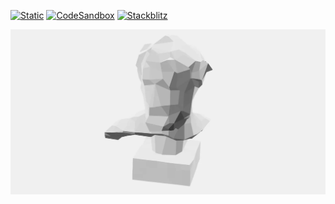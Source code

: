 [![Static](https://img.shields.io/badge/demo-%23646CFF.svg?logo=html5&logoColor=white)](https://pmndrs.github.io/examples/progressive-loading-states-with-suspense)
[![CodeSandbox](https://img.shields.io/badge/codesandbox-040404?logo=codesandbox&logoColor=DBDBDB)](https://codesandbox.io/s/github/pmndrs/examples/tree/main/demos/progressive-loading-states-with-suspense)
[![Stackblitz](https://img.shields.io/badge/stackblitz-fff?logo=Stackblitz&logoColor=1389FD)](https://stackblitz.com/github/pmndrs/examples/tree/main/demos/progressive-loading-states-with-suspense)

![](thumbnail.webp)
